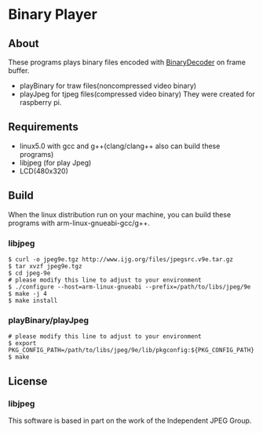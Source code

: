 # Binary Player

## About
These programs plays binary files encoded with
[BinaryDecoder](https://github.com/MTsuyama-git/video_encoder) on
frame buffer.
- playBinary for traw files(noncompressed video binary)
- playJpeg   for tjpeg files(compressed video binary)
They were created for raspberry pi.

## Requirements
- linux5.0 with gcc and g++(clang/clang++ also can build these programs)
- libjpeg (for play Jpeg)
- LCD(480x320)

## Build
When the linux distribution run on your machine, you can build these
programs with arm-linux-gnueabi-gcc/g++.

### libjpeg
```
$ curl -o jpeg9e.tgz http://www.ijg.org/files/jpegsrc.v9e.tar.gz
$ tar xvzf jpeg9e.tgz
$ cd jpeg-9e
# please modify this line to adjust to your environment
$ ./configure --host=arm-linux-gnueabi --prefix=/path/to/libs/jpeg/9e
$ make -j 4
$ make install
```

### playBinary/playJpeg
```
# please modify this line to adjust to your environment
$ export PKG_CONFIG_PATH=/path/to/libs/jpeg/9e/lib/pkgconfig:${PKG_CONFIG_PATH}
$ make
```

## License
### libjpeg
This software is based in part on the work of the Independent JPEG Group.


